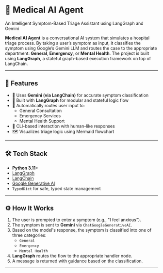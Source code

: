 # 🏥 Medical AI Agent  
An Intelligent Symptom-Based Triage Assistant using LangGraph and Gemini

**Medical AI Agent** is a conversational AI system that simulates a hospital triage process. By taking a user’s symptom as input, it classifies the symptom using Google’s Gemini LLM and routes the case to the appropriate department: **General**, **Emergency**, or **Mental Health**. The project is built using **LangGraph**, a stateful graph-based execution framework on top of LangChain.

---

## 🚀 Features

- 🤖 Uses **Gemini (via LangChain)** for accurate symptom classification
- 🔁 Built with **LangGraph** for modular and stateful logic flow
- 🧠 Automatically routes user input to:
  - General Consultation
  - Emergency Services
  - Mental Health Support
- 💬 CLI-based interaction with human-like responses
- 🗺️ Visualizes triage logic using Mermaid flowchart

---

## 🛠️ Tech Stack

- **Python 3.11+**
- [LangGraph](https://python.langchain.com/docs/langgraph/)
- [LangChain](https://www.langchain.com/)
- [Google Generative AI](https://ai.google.dev/)
- `TypedDict` for safe, typed state management

---

## ⚙️ How It Works

1. The user is prompted to enter a symptom (e.g., "I feel anxious").
2. The symptom is sent to **Gemini** via `ChatGoogleGenerativeAI`.
3. Based on the model's response, the symptom is classified into one of three categories:
   - `General`
   - `Emergency`
   - `Mental Health`
4. **LangGraph** routes the flow to the appropriate handler node.
5. A message is returned with guidance based on the classification.

---


